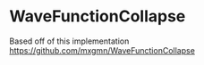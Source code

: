 # WaveFunctionCollapse

Based off of this implementation
https://github.com/mxgmn/WaveFunctionCollapse
